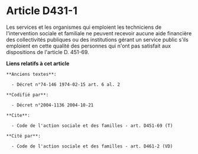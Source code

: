 # Article D431-1

Les services et les organismes qui emploient les techniciens de l'intervention sociale et familiale ne peuvent recevoir
aucune aide financière des collectivités publiques ou des institutions gérant un service public s'ils emploient en cette
qualité des personnes qui n'ont pas satisfait aux dispositions de l'article D. 451-69.

**Liens relatifs à cet article**

	**Anciens textes**:

	  - Décret n°74-146 1974-02-15 art. 6 al. 2

	**Codifié par**:

	  - Décret n°2004-1136 2004-10-21

	**Cite**:

	  - Code de l'action sociale et des familles - art. D451-69 (T)

	**Cité par**:

	  - Code de l'action sociale et des familles - art. D461-2 (VD)
